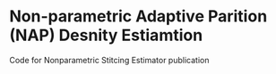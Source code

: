 # Non-parametric Adaptive Parition (NAP) Desnity Estiamtion
Code for Nonparametric Stitcing Estimator publication
